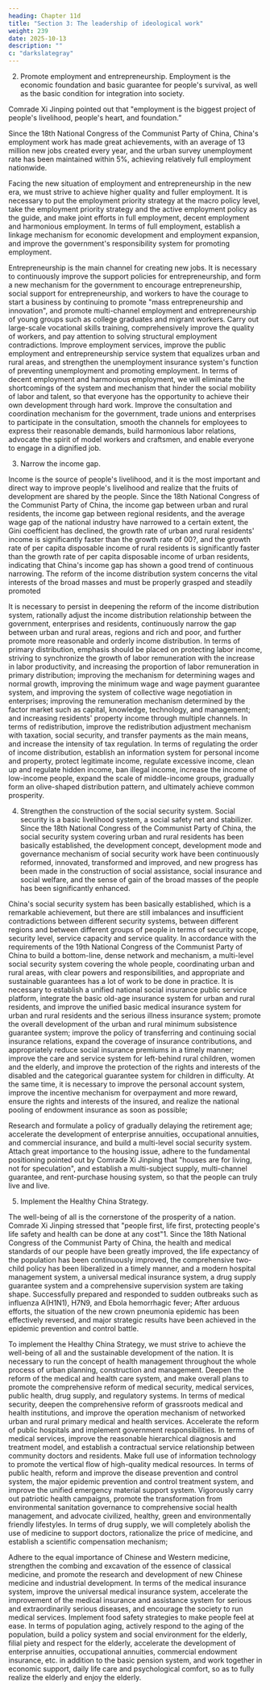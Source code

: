 ```yaml
---
heading: Chapter 11d
title: "Section 3: The leadership of ideological work"
weight: 239
date: 2025-10-13
description: ""
c: "darkslategray"
---
```



2. Promote employment and entrepreneurship. Employment is the economic foundation and basic guarantee for people's survival, as well as the basic condition for integration into society.

Comrade Xi Jinping pointed out that "employment is the biggest project of people's livelihood,
people's heart, and foundation.”

Since the 18th National Congress of the Communist Party of China, China's employment work has
made great achievements, with an average of 13 million new jobs created every year, and the urban
survey unemployment rate has been maintained within 5%, achieving relatively full employment
nationwide.

Facing the new situation of employment and entrepreneurship in the new era, we must strive to
achieve higher quality and fuller employment. It is necessary to put the employment priority strategy
at the macro policy level, take the employment priority strategy and the active employment policy
as the guide, and make joint efforts in full employment, decent employment and harmonious
employment. In terms of full employment, establish a linkage mechanism for economic
development and employment expansion, and improve the government's responsibility system for
promoting employment. 

Entrepreneurship is the main channel for creating new jobs. It is necessary to continuously improve the support policies for entrepreneurship, and form a new mechanism for the government to encourage entrepreneurship, social support for entrepreneurship, and workers to have the courage to start a business by continuing to promote "mass entrepreneurship and innovation", and promote multi-channel employment and entrepreneurship of young groups such as college graduates and migrant workers. Carry out large-scale vocational skills training, comprehensively improve the quality of workers, and pay attention to solving structural employment contradictions. Improve employment services, improve the public employment and entrepreneurship service system that equalizes urban and rural areas, and strengthen the unemployment insurance system's function of preventing unemployment and promoting employment. In terms of decent employment and harmonious employment, we will eliminate the shortcomings of the system and mechanism that hinder the social mobility of labor and talent, so that everyone has the opportunity to achieve their own development through hard work. Improve the consultation and coordination mechanism for the government, trade unions and enterprises to participate in the consultation, smooth the channels for employees to express their reasonable demands, build harmonious labor relations, advocate the spirit of model workers and craftsmen, and enable everyone to engage in a dignified job.

3. Narrow the income gap. 

Income is the source of people's livelihood, and it is the most
important and direct way to improve people's livelihood and realize that the fruits of development
are shared by the people. Since the 18th National Congress of the Communist Party of China, the
income gap between urban and rural residents, the income gap between regional residents, and the
average wage gap of the national industry have narrowed to a certain extent, the Gini coefficient has
declined, the growth rate of urban and rural residents' income is significantly faster than the growth
rate of 00?, and the growth rate of per capita disposable income of rural residents is significantly
faster than the growth rate of per capita disposable income of urban residents, indicating that China's
income gap has shown a good trend of continuous narrowing.
The reform of the income distribution system concerns the vital interests of the broad masses and
must be properly grasped and steadily promoted

It is necessary to persist in deepening the reform of the income distribution system, rationally adjust
the income distribution relationship between the government, enterprises and residents,
continuously narrow the gap between urban and rural areas, regions and rich and poor, and further
promote more reasonable and orderly income distribution. In terms of primary distribution,
emphasis should be placed on protecting labor income, striving to synchronize the growth of labor
remuneration with the increase in labor productivity, and increasing the proportion of labor
remuneration in primary distribution; improving the mechanism for determining wages and normal
growth, improving the minimum wage and wage payment guarantee system, and improving the
system of collective wage negotiation in enterprises; improving the remuneration mechanism
determined by the factor market such as capital, knowledge, technology, and management; and
increasing residents' property income through multiple channels. In terms of redistribution, improve
the redistribution adjustment mechanism with taxation, social security, and transfer payments as the
main means, and increase the intensity of tax regulation. In terms of regulating the order of income
distribution, establish an information system for personal income and property, protect legitimate
income, regulate excessive income, clean up and regulate hidden income, ban illegal income,
increase the income of low-income people, expand the scale of middle-income groups, gradually
form an olive-shaped distribution pattern, and ultimately achieve common prosperity.

4. Strengthen the construction of the social security system. Social security is a basic livelihood
system, a social safety net and stabilizer. Since the 18th National Congress of the Communist Party
of China, the social security system covering urban and rural residents has been basically established,
the development concept, development mode and governance mechanism of social security work
have been continuously reformed, innovated, transformed and improved, and new progress has been
made in the construction of social assistance, social insurance and social welfare, and the sense of
gain of the broad masses of the people has been significantly enhanced.

China's social security system has been basically established, which is a remarkable achievement,
but there are still imbalances and insufficient contradictions between different security systems,
between different regions and between different groups of people in terms of security scope, security
level, service capacity and service quality. In accordance with the requirements of the 19th National
Congress of the Communist Party of China to build a bottom-line, dense network and mechanism,
a multi-level social security system covering the whole people, coordinating urban and rural areas,
with clear powers and responsibilities, and appropriate and sustainable guarantees has a lot of work
to be done in practice. It is necessary to establish a unified national social insurance public service
platform, integrate the basic old-age insurance system for urban and rural residents, and improve
the unified basic medical insurance system for urban and rural residents and the serious illness
insurance system; promote the overall development of the urban and rural minimum subsistence
guarantee system; improve the policy of transferring and continuing social insurance relations,
expand the coverage of insurance contributions, and appropriately reduce social insurance premiums
in a timely manner; improve the care and service system for left-behind rural children, women and
the elderly, and improve the protection of the rights and interests of the disabled and the categorical
guarantee system for children in difficulty. At the same time, it is necessary to improve the personal
account system, improve the incentive mechanism for overpayment and more reward, ensure the
rights and interests of the insured, and realize the national pooling of endowment insurance as soon
as possible;

Research and formulate a policy of gradually delaying the retirement age; accelerate the
development of enterprise annuities, occupational annuities, and commercial insurance, and build a
multi-level social security system. Attach great importance to the housing issue, adhere to the
fundamental positioning pointed out by Comrade Xi Jinping that "houses are for living, not for
speculation", and establish a multi-subject supply, multi-channel guarantee, and rent-purchase
housing system, so that the people can truly live and live.

5. Implement the Healthy China Strategy. 

The well-being of all is the cornerstone of the prosperity of a nation. Comrade Xi Jinping stressed that "people first, life first, protecting people's life safety and health can be done at any cost"1. Since the 18th National Congress of the Communist
Party of China, the health and medical standards of our people have been greatly improved, the life
expectancy of the population has been continuously improved, the comprehensive two-child policy
has been liberalized in a timely manner, and a modern hospital management system, a universal
medical insurance system, a drug supply guarantee system and a comprehensive supervision system
are taking shape. Successfully prepared and responded to sudden outbreaks such as influenza
A(H1N1), H7N9, and Ebola hemorrhagic fever; After arduous efforts, the situation of the new crown
pneumonia epidemic has been effectively reversed, and major strategic results have been achieved
in the epidemic prevention and control battle.

To implement the Healthy China Strategy, we must strive to achieve the well-being of all and the
sustainable development of the nation. It is necessary to run the concept of health management
throughout the whole process of urban planning, construction and management. Deepen the reform
of the medical and health care system, and make overall plans to promote the comprehensive reform
of medical security, medical services, public health, drug supply, and regulatory systems. In terms
of medical security, deepen the comprehensive reform of grassroots medical and health institutions,
and improve the operation mechanism of networked urban and rural primary medical and health
services. Accelerate the reform of public hospitals and implement government responsibilities. In
terms of medical services, improve the reasonable hierarchical diagnosis and treatment model, and
establish a contractual service relationship between community doctors and residents. Make full use
of information technology to promote the vertical flow of high-quality medical resources. In terms
of public health, reform and improve the disease prevention and control system, the major epidemic
prevention and control treatment system, and improve the unified emergency material support
system. Vigorously carry out patriotic health campaigns, promote the transformation from
environmental sanitation governance to comprehensive social health management, and advocate
civilized, healthy, green and environmentally friendly lifestyles. In terms of drug supply, we will
completely abolish the use of medicine to support doctors, rationalize the price of medicine, and
establish a scientific compensation mechanism;

Adhere to the equal importance of Chinese and Western medicine, strengthen the combing and
excavation of the essence of classical medicine, and promote the research and development of new
Chinese medicine and industrial development. In terms of the medical insurance system, improve
the universal medical insurance system, accelerate the improvement of the medical insurance and
assistance system for serious and extraordinarily serious diseases, and encourage the society to run
medical services. Implement food safety strategies to make people feel at ease. In terms of
population aging, actively respond to the aging of the population, build a policy system and social
environment for the elderly, filial piety and respect for the elderly, accelerate the development of
enterprise annuities, occupational annuities, commercial endowment insurance, etc. in addition to
the basic pension system, and work together in economic support, daily life care and psychological
comfort, so as to fully realize the elderly and enjoy the elderly.
